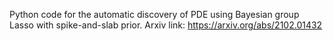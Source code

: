 Python code for the automatic discovery of PDE using Bayesian group Lasso with spike-and-slab prior. 
Arxiv link: https://arxiv.org/abs/2102.01432
